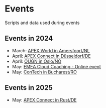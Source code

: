 # Events

Scripts and data used during events

## Events in 2024

- March: [APEX World in Amersfoort/NL](./2024/03_APEX%20World/README.md)
- April: [APEX Connect in Düsseldorf/DE](./2024/04_APEX%20Connect/README.md)
- April: [OUGN in Oslo/NO](./2024/04_OUGN/README.md)
- May: [EMEA Cloud Coaching - Online event](./2024/05_EMEA%20Cloud%20Coaching/README.md)
- May: [ConTech in Bucharest/RO](./2024/05_ConTech/README.md)

## Events in 2025

- May: [APEX Connect in Rust/DE](./2025/05_APEX%20Connect/README.md)
